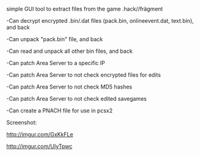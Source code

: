 simple GUI tool to extract files from the game .hack//frägment 


-Can decrypt encrypted .bin/.dat files (pack.bin, onlineevent.dat, text.bin), and back

-Can unpack "pack.bin" file, and back

-Can read and unpack all other bin files, and back

-Can patch Area Server to a specific IP

-Can patch Area Server to not check encrypted files for edits

-Can patch Area Server to not check MD5 hashes

-Can patch Area Server to not check edited savegames

-Can create a PNACH file for use in pcsx2


Screenshot:

http://imgur.com/GxKkFLe

http://imgur.com/UIyTpwc
